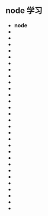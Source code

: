 <!--
 * @Author: your name
 * @Date: 2021-07-10 06:15:54
 * @LastEditTime: 2021-07-10 06:18:41
 * @LastEditors: Please set LastEditors
 * @Description: In User Settings Edit
 * @FilePath: \notes\study notes\nodejs\node学习.md
-->

## node 学习

-   **node**
-
-
-
-
-
-
-
-
-
-
-
-
-
-
-
-
-
-
-
-
-
-
-
-
-
-
-
-
-
